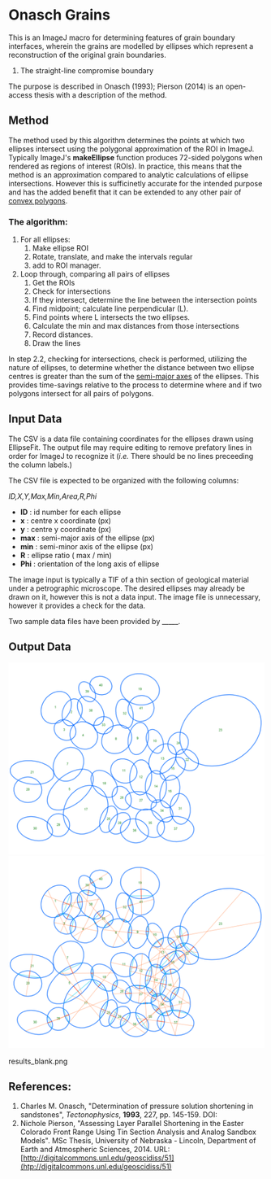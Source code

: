# Onasch Grains

This is an ImageJ macro for determining features of grain boundary interfaces, wherein the grains are modelled by ellipses which represent a reconstruction of the original grain boundaries. 


1. The straight-line compromise boundary

The purpose is described in Onasch (1993); Pierson (2014) is an open-access thesis with a description of the method. 





## Method

The method used by this algorithm determines the points at which two ellipses intersect using the polygonal approximation of the ROI in ImageJ. Typically ImageJ's **makeEllipse** function produces 72-sided polygons when rendered as regions of interest (ROIs). In practice, this means that the method is an approximation compared to analytic calculations of ellipse intersections. However this is sufficinetly accurate for the intended purpose and has the added benefit that it can be extended to any other pair of [convex polygons](https://en.wikipedia.org/wiki/Convex_polygon). 

### The algorithm: 

1. For all ellipses:
    1. Make ellipse ROI
    1. Rotate, translate, and make the intervals regular
    1. add to ROI manager.
2. Loop through, comparing all pairs of ellipses
    1. Get the ROIs
    1. Check for intersections
    1. If they intersect, determine the line between the intersection points
    1. Find midpoint; calculate line perpendicular (L).
    1. Find points where L intersects the two ellipses.
    1. Calculate the min and max distances from those intersections
    1. Record distances.
    1. Draw the lines

In step 2.2, checking for intersections, check is performed, utilizing the nature of ellipses, to determine whether the distance between two ellipse centres is greater than the sum of the [semi-major axes](https://en.wikipedia.org/wiki/Semi-major_and_semi-minor_axes) of the ellipses. This provides time-savings relative to the process to determine where and if two polygons intersect for all pairs of polygons.


## Input Data 

The CSV is a data file containing coordinates for the ellipses drawn using EllipseFit. The output file may require editing to remove prefatory lines in order for ImageJ to recognize it (*i.e.* There should be no lines preceeding the column labels.)

The CSV file is expected to be organized with the following columns:

*ID,X,Y,Max,Min,Area,R,Phi*

* **ID**  :  id number for each ellipse
* **x**   :  centre x coordinate (px)
* **y**   :  centre y coordinate (px)
* **max** :  semi-major axis of the ellipse (px)
* **min** :  semi-minor axis of the ellipse (px)
* **R**   :  ellipse ratio ( max / min)
* **Phi** :  orientation of the long axis of ellipse

The image input is typically a TIF of a thin section of geological material under a petrographic microscope. The desired ellipses may already be drawn on it, however this is not a data input. The image file is unnecessary, however it provides a check for the data. 

Two sample data files have been provided by _____. 

## Output Data

![Numbered ellipses on a blank canvas using input data.](/ellipse_input_blank.png)
![Numbered ellipses on a blank canvas with compromise boundaries and compression axes drawn.](/results_blank.png)


results_blank.png

## References:

1. Charles M. Onasch, "Determination of pressure solution shortening in sandstones", *Tectonophysics*, **1993**, 227, pp. 145-159. DOI: [](https://doi.org/10.1016/0040-1951(93)90092-X)
2. Nichole Pierson, "Assessing Layer Parallel Shortening in the Easter Colorado Front Range Using Tin Section Analysis and Analog Sandbox Models". MSc Thesis, University of Nebraska - Lincoln, Department of Earth and Atmospheric Sciences, 2014. URL: [http://digitalcommons.unl.edu/geoscidiss/51](htp://digitalcommons.unl.edu/geoscidiss/51)